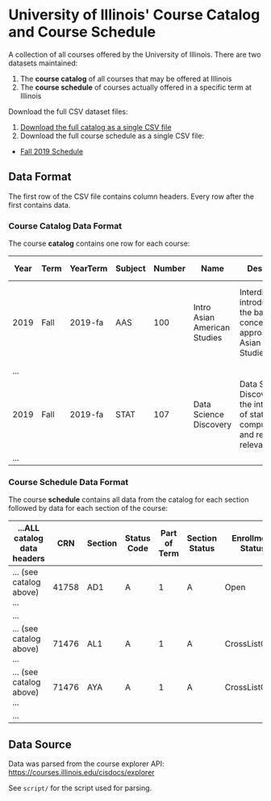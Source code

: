 
# University of Illinois' Course Catalog and Course Schedule

A collection of all courses offered by the University of Illinois.  There are two datasets maintained:

1. The **course catalog** of all courses that may be offered at Illinois
2. The **course schedule** of courses actually offered in a specific term at Illinois

Download the full CSV dataset files:

1. [Download the full catalog as a single CSV file](https://raw.githubusercontent.com/illinois/course-catalog-dataset/master/course-catalog/2019-fa.csv)
2. Download the full course schedule as a single CSV file:
  - [Fall 2019 Schedule](https://raw.githubusercontent.com/illinois/course-catalog-dataset/master/course-schedule/2019-fa.csv)


## Data Format

The first row of the CSV file contains column headers.  Every row after the first contains data. 

### Course Catalog Data Format

The course **catalog** contains one row for each course:

| Year | Term | YearTerm | Subject | Number | Name  | Description | Credit Hours | Section Info | Degree Attributes | Schedule Information | 
| ---- | ---- | -------- | ------- | ------ | ----- | ----------- | ------------ | ------------ | ----------------- | -------------------- |
| 2019 | Fall | 2019-fa  | AAS | 100 | Intro Asian American Studies | Interdisciplinary introduction to the basic concepts and approaches in Asian American Studies [...] | 3 hours. |  | Social & Beh Sci - Soc Sci, and Cultural Studies - US Minority course. |  |
| ... |
| 2019 | Fall | 2019-fa  | STAT | 107 | Data Science Discovery | Data Science Discovery is the intersection of statistics, computation, and real-world relevance [...] | 4 hours. | Same as CS 107 and IS 107. | Quantitative Reasoning I course. | |
| ... |

### Course Schedule Data Format

The course **schedule** contains all data from the catalog for each section followed by data for each section of the course:

| ...ALL catalog data headers | CRN | Section | Status Code | Part of Term | Section Status | Enrollment Status | Type | Start Time | End Time | Days of Week | Room | Building | Instructors |
| --------------------------- | --- | ------- | ----------- | ------------ | -------------- | ----------------- | ---- | ---------- | -------- | ------------ | ---- | -------- | ----------- |
| ... (see catalog above) ... | 41758 | AD1 | A | 1 | A | Open | DIS | 9:00 AM | 9:50 AM | F | 329 | Gregory Hall | Boonsripaisal, S;Sharif, L |
| ... |
| ... (see catalog above) ... | 71476 | AL1 | A | 1 | A | CrossListOpen | LEC | 12:00 PM | 12:50 PM | MWF | THEAT | Lincoln Hall | Fagen-Ulmschneider, W;Flanagan, K |
| ... (see catalog above) ... | 71476 | AYA | A | 1 | A | CrossListOpen | LBD | 2:00 PM | 3:50 PM | W | 1038 | Foreign Languages Building | Zhou, W |
| ... |
 

## Data Source

Data was parsed from the course explorer API: https://courses.illinois.edu/cisdocs/explorer

See `script/` for the script used for parsing.